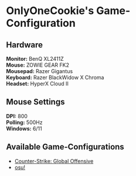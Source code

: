 # OnlyOneCookie's Game-Configuration 

## Hardware
**Monitor:** BenQ XL2411Z  
**Mouse:** ZOWIE GEAR FK2  
**Mousepad:** Razer Gigantus  
**Keyboard:** Razer BlackWidow X Chroma  
**Headset:** HyperX Cloud II  

## Mouse Settings
**DPI:** 800  
**Polling:** 500Hz  
**Windows:** 6/11 

## Available Game-Configurations
- [Counter-Strike: Global Offensive](https://github.com/OnlyOneCookie/Game-Configurations/blob/master/csgo.md)
- [osu!](https://github.com/OnlyOneCookie/Game-Configurations/blob/master/osu!.md)
